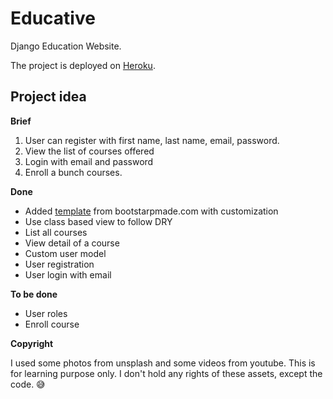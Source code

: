 # Educative
Django Education Website.

The project is deployed on [Heroku](https://educative-py.herokuapp.com/).

## Project idea
**Brief**

1. User can register with first name, last name, email, password. 
2. View the list of courses offered
3. Login with email and password
4. Enroll a bunch courses.

**Done**
- Added [template](https://bootstrapmade.com/mentor-free-education-bootstrap-theme/) from bootstarpmade.com with customization
- Use class based view to follow DRY
- List all courses
- View detail of a course
- Custom user model
- User registration
- User login with email

**To be done**
- User roles
- Enroll course

**Copyright**

I used some photos from unsplash and some videos from youtube.
This is for learning purpose only. I don't hold any rights of these assets, except the code. :sweat_smile:
